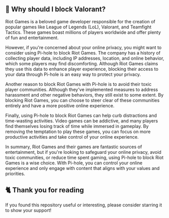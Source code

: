 ## 🤔 Why should I block Valorant?
Riot Games is a beloved game developer responsible for the creation of popular games like League of Legends (LoL), Valorant, and Teamfight Tactics.
These games boast millions of players worldwide and offer plenty of fun and entertainment.

However, if you're concerned about your online privacy, you might want to consider using Pi-hole to block Riot Games.
The company has a history of collecting player data, including IP addresses, location, and online behavior, which some players may find discomforting.
Although Riot Games claims they use this data to enhance player experience, blocking their access to your data through Pi-hole is an easy way to protect your privacy.

Another reason to block Riot Games with Pi-hole is to avoid their toxic player communities.
Although they've implemented measures to address harassment and other negative behaviors, they still exist to some extent.
By blocking Riot Games, you can choose to steer clear of these communities entirely and have a more positive online experience.

Finally, using Pi-hole to block Riot Games can help curb distractions and time-wasting activities.
Video games can be addictive, and many players find themselves losing track of time while immersed in gameplay.
By removing the temptation to play these games, you can focus on more productive activities and take control of your online experience.

In summary, Riot Games and their games are fantastic sources of entertainment, but if you're looking to safeguard your online privacy, avoid toxic communities, or reduce time spent gaming, using Pi-hole to block Riot Games is a wise choice.
With Pi-hole, you can control your online experience and only engage with content that aligns with your values and priorities.

## 🐈 Thank you for reading
If you found this repository useful or interesting, please consider starring it to show your support!